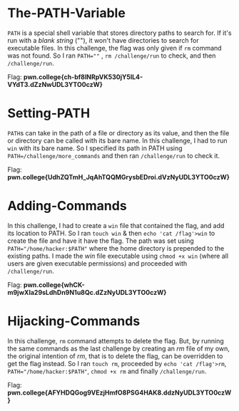 
# The-PATH-Variable

`PATH` is a special shell variable that stores directory paths to search for. If it's run with a *blank string* (""), it won't have directories to search for executable files. In this challenge, the flag was only given if `rm` command was not found. So I ran `PATH=""` , `rm /challenge/run` to check, and then `/challenge/run`.

Flag: **pwn.college{ch-bf8INRpVK530jY5lL4-VYdT3.dZzNwUDL3YTO0czW}**
# Setting-PATH

`PATH`s can take in the path of a file or directory as its value, and then the file or directory can be called with its bare name. In this challenge, I had to run `win` with its bare name. So I specified its path in PATH using `PATH=/challenge/more_commands` and then ran `/challenge/run` to check it.

Flag: **pwn.college{UdhZQTmH_JqAhTQQMGrysbEDroi.dVzNyUDL3YTO0czW}**
# Adding-Commands

In this challenge, I had to create a `win` file that contained the flag, and add its location to PATH. So I ran `touch win` & then `echo 'cat /flag'>win` to create the file and have it have the flag. The path was set using `PATH="/home/hacker:$PATH"` where the home directory is prepended to the existing paths. I made the *win* file executable using `chmod +x win` (where all users are given executable permissions) and proceeded with `/challenge/run`.

Flag: **pwn.college{whCK-m9jwXla29sLdhDn9N1u8Qc.dZzNyUDL3YTO0czW}**
# Hijacking-Commands

In this challenge, `rm` command attempts to delete the flag. But, by running the same commands as the last challenge by creating an *rm* file of my own, the original intention of *rm*, that is to delete the flag, can be overridden to get the flag instead. So I ran `touch rm`, proceeded by `echo 'cat /flag'>rm`, `PATH="/home/hacker:$PATH"`, `chmod +x rm` and finally `/challenge/run`. 

Flag: **pwn.college{AFYHDQGog9VEzjHmfO8PSG4HAK8.ddzNyUDL3YTO0czW}**
